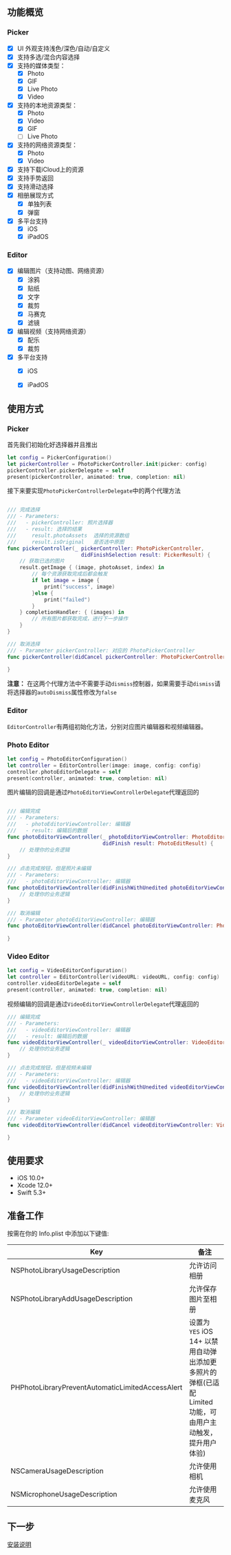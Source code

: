 ## 功能概览

### Picker

- [x] UI 外观支持浅色/深色/自动/自定义
- [x] 支持多选/混合内容选择
- [x] 支持的媒体类型：
    - [x] Photo
    - [x] GIF
    - [x] Live Photo
    - [x] Video
- [x] 支持的本地资源类型：
    - [x] Photo
    - [x] Video
    - [x] GIF
    - [ ] Live Photo
- [x] 支持的网络资源类型：
    - [x] Photo
    - [x] Video
- [x] 支持下载iCloud上的资源
- [x] 支持手势返回
- [x] 支持滑动选择
- [x] 相册展现方式
    - [x] 单独列表
    - [x] 弹窗
- [x] 多平台支持
    - [x] iOS
    - [x] iPadOS

### Editor

- [x] 编辑图片（支持动图、网络资源）
    - [x] 涂鸦
    - [x] 贴纸
    - [x] 文字
    - [x] 裁剪
    - [x] 马赛克
    - [x] 滤镜
- [x] 编辑视频（支持网络资源）
    - [x] 配乐
    - [x] 裁剪
- [x] 多平台支持
    - [x] iOS
    - [x] iPadOS


## 使用方式

### Picker

首先我们初始化好选择器并且推出

```swift
let config = PickerConfiguration()
let pickerController = PhotoPickerController.init(picker: config)
pickerController.pickerDelegate = self
present(pickerController, animated: true, completion: nil)
```

接下来要实现`PhotoPickerControllerDelegate`中的两个代理方法

```swift

/// 完成选择
/// - Parameters:
///   - pickerController: 照片选择器
///   - result: 选择的结果
///     result.photoAssets  选择的资源数组
///     result.isOriginal   是否选中原图
func pickerController(_ pickerController: PhotoPickerController, 
                        didFinishSelection result: PickerResult) {
    // 获取已选的图片
    result.getImage { (image, photoAsset, index) in
        // 每个资源获取完成后都会触发
        if let image = image { 
            print("success", image)
        }else {
            print("failed")
        }
    } completionHandler: { (images) in
        // 所有图片都获取完成，进行下一步操作
    }
}

/// 取消选择
/// - Parameter pickerController: 对应的 PhotoPickerController
func pickerController(didCancel pickerController: PhotoPickerController) {
    
}
```

**注意：** 在这两个代理方法中不需要手动`dismiss`控制器，如果需要手动`dismiss`请将选择器的`autoDismiss`属性修改为`false`


### Editor

`EditorController`有两组初始化方法，分别对应图片编辑器和视频编辑器。

### Photo Editor

```swift
let config = PhotoEditorConfiguration()
let controller = EditorController(image: image, config: config)
controller.photoEditorDelegate = self
present(controller, animated: true, completion: nil)
```

图片编辑的回调是通过`PhotoEditorViewControllerDelegate`代理返回的

```Swift

/// 编辑完成
/// - Parameters:
///   - photoEditorViewController: 编辑器
///   - result: 编辑后的数据
func photoEditorViewController(_ photoEditorViewController: PhotoEditorViewController,
                               didFinish result: PhotoEditResult) {
    // 处理你的业务逻辑              
}

/// 点击完成按钮，但是照片未编辑
/// - Parameters:
///   - photoEditorViewController: 编辑器
func photoEditorViewController(didFinishWithUnedited photoEditorViewController: PhotoEditorViewController) {
    // 处理你的业务逻辑
}

/// 取消编辑
/// - Parameter photoEditorViewController: 编辑器
func photoEditorViewController(didCancel photoEditorViewController: PhotoEditorViewController) {
    
}
```

### Video Editor

```swift
let config = VideoEditorConfiguration()
let controller = EditorController(videoURL: videoURL, config: config)
controller.videoEditorDelegate = self
present(controller, animated: true, completion: nil)
```

视频编辑的回调是通过`VideoEditorViewControllerDelegate`代理返回的

```swift
/// 编辑完成
/// - Parameters:
///   - videoEditorViewController: 编辑器
///   - result: 编辑后的数据
func videoEditorViewController(_ videoEditorViewController: VideoEditorViewController, didFinish result: VideoEditResult) {
    // 处理你的业务逻辑
}

/// 点击完成按钮，但是视频未编辑
/// - Parameters:
///   - videoEditorViewController: 编辑器
func videoEditorViewController(didFinishWithUnedited videoEditorViewController: VideoEditorViewController) {
    // 处理你的业务逻辑
}

/// 取消编辑
/// - Parameter videoEditorViewController: 编辑器
func videoEditorViewController(didCancel videoEditorViewController: VideoEditorViewController) {

}
```



## 使用要求

- iOS 10.0+
- Xcode 12.0+
- Swift 5.3+


## 准备工作

按需在你的 Info.plist 中添加以下键值:

| Key | 备注 |
| ----- | ---- |
| NSPhotoLibraryUsageDescription | 允许访问相册 |
| NSPhotoLibraryAddUsageDescription | 允许保存图片至相册 |
| PHPhotoLibraryPreventAutomaticLimitedAccessAlert | 设置为 `YES` iOS 14+ 以禁用自动弹出添加更多照片的弹框(已适配 Limited 功能，可由用户主动触发，提升用户体验)|
| NSCameraUsageDescription | 允许使用相机 |
| NSMicrophoneUsageDescription | 允许使用麦克风 |


## 下一步

[安装说明](https://github.com/SilenceLove/HXPHPicker/wiki/%E5%AE%89%E8%A3%85%E8%AF%B4%E6%98%8E)
